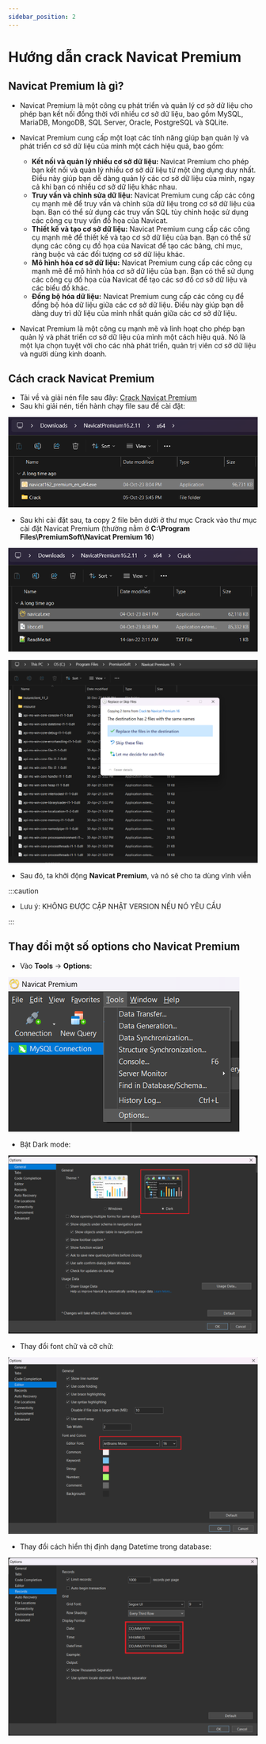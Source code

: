 ```yaml
---
sidebar_position: 2
---
```


# Hướng dẫn crack Navicat Premium

## Navicat Premium là gì?

- Navicat Premium là một công cụ phát triển và quản lý cơ sở dữ liệu cho phép bạn kết nối đồng thời với nhiều cơ sở dữ liệu, bao gồm MySQL, MariaDB, MongoDB, SQL Server, Oracle, PostgreSQL và SQLite.
- Navicat Premium cung cấp một loạt các tính năng giúp bạn quản lý và phát triển cơ sở dữ liệu của mình một cách hiệu quả, bao gồm:

  - **Kết nối và quản lý nhiều cơ sở dữ liệu:** Navicat Premium cho phép bạn kết nối và quản lý nhiều cơ sở dữ liệu từ một ứng dụng duy nhất. Điều này giúp bạn dễ dàng quản lý các cơ sở dữ liệu của mình, ngay cả khi bạn có nhiều cơ sở dữ liệu khác nhau.
  - **Truy vấn và chỉnh sửa dữ liệu:** Navicat Premium cung cấp các công cụ mạnh mẽ để truy vấn và chỉnh sửa dữ liệu trong cơ sở dữ liệu của bạn. Bạn có thể sử dụng các truy vấn SQL tùy chỉnh hoặc sử dụng các công cụ truy vấn đồ họa của Navicat.
  - **Thiết kế và tạo cơ sở dữ liệu:** Navicat Premium cung cấp các công cụ mạnh mẽ để thiết kế và tạo cơ sở dữ liệu của bạn. Bạn có thể sử dụng các công cụ đồ họa của Navicat để tạo các bảng, chỉ mục, ràng buộc và các đối tượng cơ sở dữ liệu khác.
  - **Mô hình hóa cơ sở dữ liệu:** Navicat Premium cung cấp các công cụ mạnh mẽ để mô hình hóa cơ sở dữ liệu của bạn. Bạn có thể sử dụng các công cụ đồ họa của Navicat để tạo các sơ đồ cơ sở dữ liệu và các biểu đồ khác.
  - **Đồng bộ hóa dữ liệu:** Navicat Premium cung cấp các công cụ để đồng bộ hóa dữ liệu giữa các cơ sở dữ liệu. Điều này giúp bạn dễ dàng duy trì dữ liệu của mình nhất quán giữa các cơ sở dữ liệu.

- Navicat Premium là một công cụ mạnh mẽ và linh hoạt cho phép bạn quản lý và phát triển cơ sở dữ liệu của mình một cách hiệu quả. Nó là một lựa chọn tuyệt vời cho các nhà phát triển, quản trị viên cơ sở dữ liệu và người dùng kinh doanh.

## Cách crack Navicat Premium

- Tải về và giải nén file sau đây: [Crack Navicat Premium](https://drive.google.com/file/d/1rkuf3SXrivL8cQAOp5dXuU4Ltm-1Zj7w/view?usp=sharing)
- Sau khi giải nén, tiến hành chạy file sau để cài đặt:

![1704092255776](image/navicat-installation/1704092255776.png)

- Sau khi cài đặt sau, ta copy 2 file bên dưới ở thư mục Crack vào thư mục cài đặt Navicat Premium (thường nằm ở **C:\Program Files\PremiumSoft\Navicat Premium 16**)

![1704092276430](image/navicat-installation/1704092276430.png)

![1703954244074](image/navicat-installation/1703954244074.png)

- Sau đó, ta khởi động **Navicat Premium**, và nó sẽ cho ta dùng vĩnh viễn

:::caution

- Lưu ý: KHÔNG ĐƯỢC CẬP NHẬT VERSION NẾU NÓ YÊU CẦU

:::

## Thay đổi một số options cho Navicat Premium

- Vào **Tools** -> **Options**:

![1703954906799](image/navicat-installation/1703954906799.png)

- Bật Dark mode:

![1703954957951](image/navicat-installation/1703954957951.png)

- Thay đổi font chữ và cỡ chữ:

![1703955009613](image/navicat-installation/1703955009613.png)

- Thay đổi cách hiển thị định dạng Datetime trong database:

![1703955081503](image/navicat-installation/1703955081503.png)
